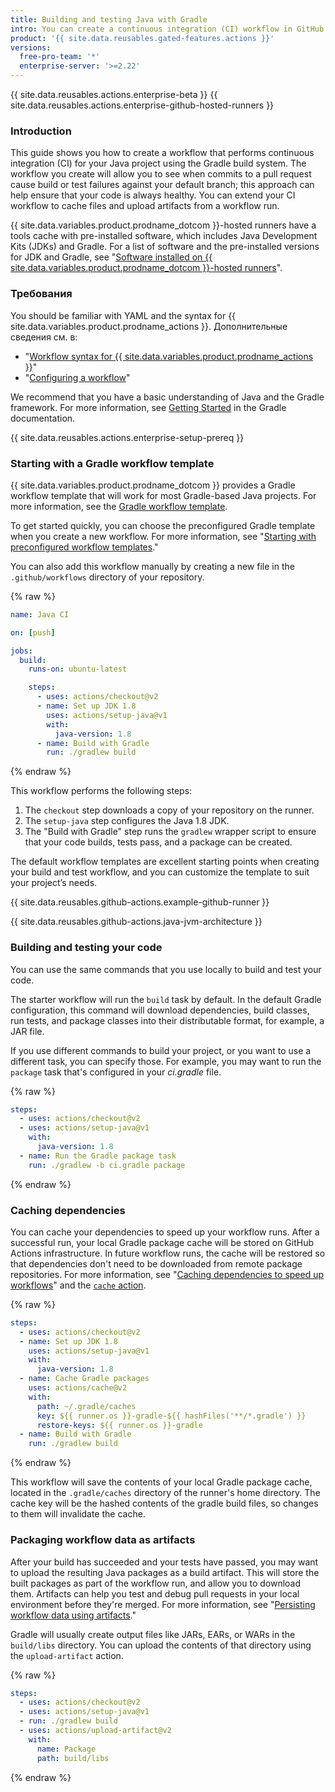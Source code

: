 ```yaml
---
title: Building and testing Java with Gradle
intro: You can create a continuous integration (CI) workflow in GitHub Actions to build and test your Java project with Gradle.
product: '{{ site.data.reusables.gated-features.actions }}'
versions:
  free-pro-team: '*'
  enterprise-server: '>=2.22'
---
```


{{ site.data.reusables.actions.enterprise-beta }}
{{ site.data.reusables.actions.enterprise-github-hosted-runners }}

### Introduction

This guide shows you how to create a workflow that performs continuous integration (CI) for your Java project using the Gradle build system. The workflow you create will allow you to see when commits to a pull request cause build or test failures against your default branch; this approach can help ensure that your code is always healthy. You can extend your CI workflow to cache files and upload artifacts from a workflow run.

{{ site.data.variables.product.prodname_dotcom }}-hosted runners have a tools cache with pre-installed software, which includes Java Development Kits (JDKs) and Gradle. For a list of software and the pre-installed versions for JDK and Gradle, see "[Software installed on {{ site.data.variables.product.prodname_dotcom }}-hosted runners](/actions/automating-your-workflow-with-github-actions/software-installed-on-github-hosted-runners)".

### Требования

You should be familiar with YAML and the syntax for {{ site.data.variables.product.prodname_actions }}. Дополнительные сведения см. в:
- "[Workflow syntax for {{ site.data.variables.product.prodname_actions }}](/actions/automating-your-workflow-with-github-actions/workflow-syntax-for-github-actions)"
- "[Configuring a workflow](/actions/automating-your-workflow-with-github-actions/configuring-a-workflow)"

We recommend that you have a basic understanding of Java and the Gradle framework. For more information, see [Getting Started](https://docs.gradle.org/current/userguide/getting_started.html) in the Gradle documentation.

{{ site.data.reusables.actions.enterprise-setup-prereq }}

### Starting with a Gradle workflow template

{{ site.data.variables.product.prodname_dotcom }} provides a Gradle workflow template that will work for most Gradle-based Java projects. For more information, see the [Gradle workflow template](https://github.com/actions/starter-workflows/blob/master/ci/gradle.yml).

To get started quickly, you can choose the preconfigured Gradle template when you create a new workflow. For more information, see "[Starting with preconfigured workflow templates](/actions/automating-your-workflow-with-github-actions/starting-with-preconfigured-workflow-templates)."

You can also add this workflow manually by creating a new file in the `.github/workflows` directory of your repository.

{% raw %}
```yaml
name: Java CI

on: [push]

jobs:
  build:
    runs-on: ubuntu-latest

    steps:
      - uses: actions/checkout@v2
      - name: Set up JDK 1.8
        uses: actions/setup-java@v1
        with:
          java-version: 1.8
      - name: Build with Gradle
        run: ./gradlew build
```
{% endraw %}

This workflow performs the following steps:

1. The `checkout` step downloads a copy of your repository on the runner.
2. The `setup-java` step configures the Java 1.8 JDK.
3. The "Build with Gradle" step runs the `gradlew` wrapper script to ensure that your code builds, tests pass, and a package can be created.

The default workflow templates are excellent starting points when creating your build and test workflow, and you can customize the template to suit your project’s needs.

{{ site.data.reusables.github-actions.example-github-runner }}

{{ site.data.reusables.github-actions.java-jvm-architecture }}

### Building and testing your code

You can use the same commands that you use locally to build and test your code.

The starter workflow will run the `build` task by default. In the default Gradle configuration, this command will download dependencies, build classes, run tests, and package classes into their distributable format, for example, a JAR file.

If you use different commands to build your project, or you want to use a different task, you can specify those. For example, you may want to run the `package` task that's configured in your _ci.gradle_ file.

{% raw %}
```yaml
steps:
  - uses: actions/checkout@v2
  - uses: actions/setup-java@v1
    with:
      java-version: 1.8
  - name: Run the Gradle package task
    run: ./gradlew -b ci.gradle package
```
{% endraw %}

### Caching dependencies

You can cache your dependencies to speed up your workflow runs. After a successful run, your local Gradle package cache will be stored on GitHub Actions infrastructure. In future workflow runs, the cache will be restored so that dependencies don't need to be downloaded from remote package repositories. For more information, see "[Caching dependencies to speed up workflows](/actions/automating-your-workflow-with-github-actions/caching-dependencies-to-speed-up-workflows)" and the [`cache` action](https://github.com/marketplace/actions/cache).

{% raw %}
```yaml
steps:
  - uses: actions/checkout@v2
  - name: Set up JDK 1.8
    uses: actions/setup-java@v1
    with:
      java-version: 1.8
  - name: Cache Gradle packages
    uses: actions/cache@v2
    with:
      path: ~/.gradle/caches
      key: ${{ runner.os }}-gradle-${{ hashFiles('**/*.gradle') }}
      restore-keys: ${{ runner.os }}-gradle
  - name: Build with Gradle
    run: ./gradlew build
```
{% endraw %}

This workflow will save the contents of your local Gradle package cache, located in the `.gradle/caches` directory of the runner's home directory. The cache key will be the hashed contents of the gradle build files, so changes to them will invalidate the cache.

### Packaging workflow data as artifacts

After your build has succeeded and your tests have passed, you may want to upload the resulting Java packages as a build artifact. This will store the built packages as part of the workflow run, and allow you to download them. Artifacts can help you test and debug pull requests in your local environment before they're merged. For more information, see "[Persisting workflow data using artifacts](/actions/automating-your-workflow-with-github-actions/persisting-workflow-data-using-artifacts)."

Gradle will usually create output files like JARs, EARs, or WARs in the `build/libs` directory. You can upload the contents of that directory using the `upload-artifact` action.

{% raw %}
```yaml
steps:
  - uses: actions/checkout@v2
  - uses: actions/setup-java@v1
  - run: ./gradlew build
  - uses: actions/upload-artifact@v2
    with:
      name: Package
      path: build/libs
```
{% endraw %}
